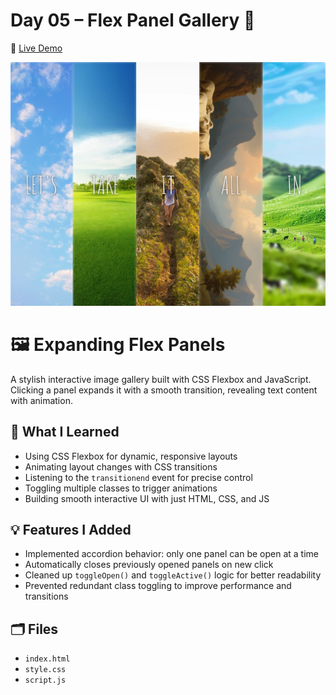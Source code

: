 # Day 05 – Flex Panel Gallery 🎨

📸 [Live Demo](https://icabduqaadir12.github.io/javascript30-demos/05-flex-panel-gallery/)

![Flex Panel Gallery Screenshot](./screenshot.png)

# 🖼️ Expanding Flex Panels

A stylish interactive image gallery built with CSS Flexbox and JavaScript. Clicking a panel expands it with a smooth transition, revealing text content with animation.

## 🧠 What I Learned
- Using CSS Flexbox for dynamic, responsive layouts
- Animating layout changes with CSS transitions
- Listening to the `transitionend` event for precise control
- Toggling multiple classes to trigger animations
- Building smooth interactive UI with just HTML, CSS, and JS

## 💡 Features I Added
- Implemented accordion behavior: only one panel can be open at a time
- Automatically closes previously opened panels on new click
- Cleaned up `toggleOpen()` and `toggleActive()` logic for better readability
- Prevented redundant class toggling to improve performance and transitions

## 🗂️ Files
- `index.html`
- `style.css`
- `script.js`
